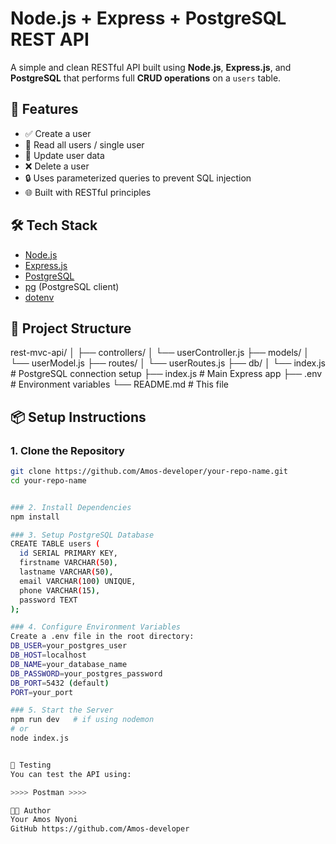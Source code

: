# Node.js + Express + PostgreSQL REST API

A simple and clean RESTful API built using **Node.js**, **Express.js**, and **PostgreSQL** that performs full **CRUD operations** on a `users` table.

## 🚀 Features

- ✅ Create a user
- 📖 Read all users / single user
- 🔄 Update user data
- ❌ Delete a user
- 🔒 Uses parameterized queries to prevent SQL injection
- 🌐 Built with RESTful principles

## 🛠️ Tech Stack

- [Node.js](https://nodejs.org/)
- [Express.js](https://expressjs.com/)
- [PostgreSQL](https://www.postgresql.org/)
- [pg](https://node-postgres.com/) (PostgreSQL client)
- [dotenv](https://www.npmjs.com/package/dotenv)

## 📁 Project Structure


rest-mvc-api/
│
├── controllers/
│ └── userController.js
├── models/
│ └── userModel.js
├── routes/
│ └── userRoutes.js
├── db/
│ └── index.js # PostgreSQL connection setup
├── index.js # Main Express app
├── .env # Environment variables
└── README.md # This file


## 📦 Setup Instructions

### 1. Clone the Repository

```bash
git clone https://github.com/Amos-developer/your-repo-name.git
cd your-repo-name


### 2. Install Dependencies
npm install

### 3. Setup PostgreSQL Database
CREATE TABLE users (
  id SERIAL PRIMARY KEY,
  firstname VARCHAR(50),
  lastname VARCHAR(50),
  email VARCHAR(100) UNIQUE,
  phone VARCHAR(15),
  password TEXT
);

### 4. Configure Environment Variables
Create a .env file in the root directory:
DB_USER=your_postgres_user
DB_HOST=localhost
DB_NAME=your_database_name
DB_PASSWORD=your_postgres_password
DB_PORT=5432 (default)
PORT=your_port

### 5. Start the Server
npm run dev   # if using nodemon
# or
node index.js


🧪 Testing
You can test the API using:

>>>> Postman >>>>

🧑‍💻 Author
Your Amos Nyoni
GitHub https://github.com/Amos-developer



